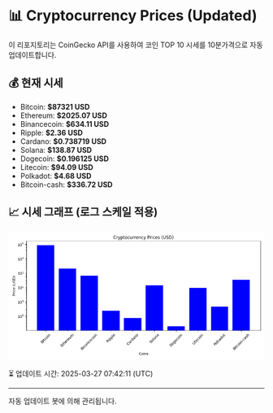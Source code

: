 
# 📊 Cryptocurrency Prices (Updated)

이 리포지토리는 CoinGecko API를 사용하여 코인 TOP 10 시세를 10분가격으로 자동 업데이트합니다.

## 💰 현재 시세
- Bitcoin: **$87321 USD**
- Ethereum: **$2025.07 USD**
- Binancecoin: **$634.11 USD**
- Ripple: **$2.36 USD**
- Cardano: **$0.738719 USD**
- Solana: **$138.87 USD**
- Dogecoin: **$0.196125 USD**
- Litecoin: **$94.09 USD**
- Polkadot: **$4.68 USD**
- Bitcoin-cash: **$336.72 USD**

## 📈 시세 그래프 (로그 스케일 적용)
![Crypto Prices](crypto_prices.png)

⏳ 업데이트 시간: 2025-03-27 07:42:11 (UTC)

---
자동 업데이트 봇에 의해 관리됩니다.
